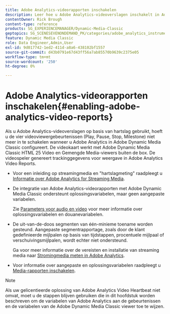 ```yaml
---
title: Adobe Analytics-videorapporten inschakelen
description: Leer hoe u Adobe Analytics-videoverslagen inschakelt in Adobe Dynamic Media Classic.
contentOwner: Rick Brough
content-type: reference
products: SG_EXPERIENCEMANAGER/Dynamic-Media-Classic
geptopics: SG_SCENESEVENONDEMAND_PK/categories/adobe_analytics_instrumentation_kit
feature: Dynamic Media Classic
role: Data Engineer,Admin,User
exl-id: 9d017742-1ed2-411d-a8a6-438102bf1557
source-git-commit: d43b0791e67d43ff56a7ab85570b9639c2375e05
workflow-type: tm+mt
source-wordcount: '250'
ht-degree: 0%

---
```


# Adobe Analytics-videorapporten inschakelen{#enabling-adobe-analytics-video-reports}

Als u Adobe Analytics-videoverslagen op basis van hartslag gebruikt, hoeft u de vier videoviewergebeurtenissen (Play, Pause, Stop, Milestone) niet meer in te schakelen wanneer u Adobe Analytics in Adobe Dynamic Media Classic configureert. De videokaart werkt met Adobe Dynamic Media Classic HTML 25 Video en Gemengde Media-viewers buiten de box. De videospeler genereert trackinggegevens voor weergave in Adobe Analytics Video Reports.

* Voor een inleiding op streamingmedia en &quot;hartslagmeting&quot; raadpleegt u [Informatie over Adobe Analytics for Streaming Media](https://experienceleague.adobe.com/docs/media-analytics/using/media-overview.html#about-adobe-analytics-for-streaming-media).

* De integratie van Adobe Analytics-videorapporten met Adobe Dynamic Media Classic ondersteunt oplossingsvariabelen, maar geen aangepaste variabelen.

   Zie [Parameters voor audio en video](https://experienceleague.adobe.com/docs/media-analytics/using/metrics-and-metadata/audio-video-parameters.html#metrics-and-metadata) voor meer informatie over oplossingsvariabelen en douanevariabelen.

* De uit-van-de-doos segmenten van één-minieme toename worden gesteund. Aangepaste segmentrapportage, zoals door de klant gedefinieerde mijlpalen op basis van tijdstappen, procentuele mijlpaal of verschuivingsmijlpalen, wordt echter niet ondersteund.

   Ga voor meer informatie over de vereisten en installatie van streaming media naar [Stromingmedia meten in Adobe Analytics](https://experienceleague.adobe.com/docs/media-analytics/using/media-overview.html).

* Voor informatie over aangepaste en oplossingsvariabelen raadpleegt u [Media-rapporten inschakelen](https://experienceleague.adobe.com/docs/media-analytics/using/media-reports/media-reports-enable.html?lang=en#media-reports).

>[!NOTE]
>
>Als uw gelicentieerde oplossing van Adobe Analytics Video Heartbeat niet omvat, moet u de stappen blijven gebruiken die in dit hoofdstuk worden beschreven om de variabelen van Adobe Analytics aan de gebeurtenissen en de variabelen van de Adobe Dynamic Media Classic viewer toe te wijzen.
